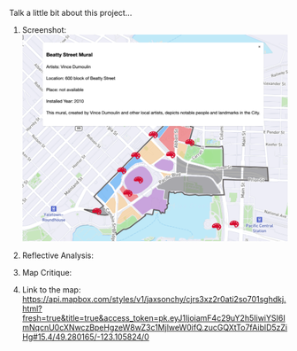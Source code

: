Talk a little bit about this project… 

1.	Screenshot:
![alt text][logo]

[logo]: https://github.com/JacksonCHY/JacksonCHY-web/blob/master/Web-mapping/Excerpt.png "Excerpt Of My Map"

      
2.	Reflective Analysis: 

3.	Map Critique:

4.	Link to the map: 
https://api.mapbox.com/styles/v1/jaxsonchy/cjrs3xz2r0ati2so701sghdkj.html?fresh=true&title=true&access_token=pk.eyJ1IjoiamF4c29uY2h5IiwiYSI6ImNqcnU0cXNwczBpeHgzeW8wZ3c1MjlweW0ifQ.zucGQXtTo7fAiblD5zZiHg#15.4/49.280165/-123.105824/0
